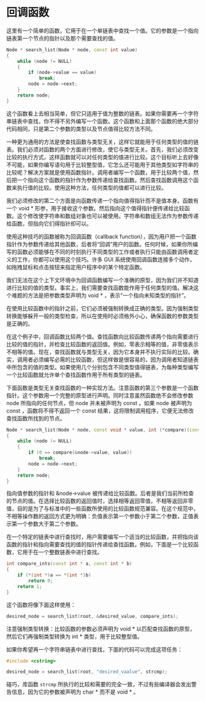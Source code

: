 # 回调函数

这里有一个简单的函数，它用于在一个单链表中查找一个值。它的参数是一个指向链表第一个节点的指针以及那个需要查找的值。

```c++
Node * search_list(Node * node, const int value)
{
    while (node != NULL)
    {
        if (node->value == value)
            break;
        node = node->next;
    }
    return node;
}
```

这个函数看上去相当简单，但它只适用于值为整数的链表。如果你需要再一个字符串链表中查找，你不得不另外编写一个函数。这个函数和上面那个函数的绝大部分代码相同，只是第二个参数的类型以及节点值得比较方法不同。

一种更为通用的方法是使查找函数与类型无关，这样它就能用于任何类型的值的链表。我们必须对函数的两个方面进行修改，使它与类型无关。首先，我们必须改变比较的执行方式，这样函数就可以对任何类型的值进行比较。这个目标听上去好像不可能，如果你编写语句用于比较整型值，它怎么还可能用于其他类型如字符串的比较呢？解决方案就是使用函数指针。调用者编写一个函数，用于比较两个值，然后把一个指向这个函数的指针作为参数传递给查找函数。然后查找函数调用这个函数来执行值的比较。使用这种方法，任何类型的值都可以进行比较。

我们必须修改的第二个方面是向函数传递一个指向值得指针而不是值本身。函数有一个 void * 形参，用于接收这个参数。然后指向这个值得指针便传递给比较函数。这个修改使字符串和数组对象也可以被使用。字符串和数组无法作为参数传递给函数，但指向它们得指针却可以。

使用这种技巧的函数被称为回调函数（callback function），因为用户把一个函数指针作为参数传递给其他函数，后者将“回调”用户的函数。任何时候，如果你所编写的函数必须能够在不同的时刻执行不同类型的工作或者执行只能由函数调用者定义的工作，你都可以使用这个技巧。许多 GUI 系统使用回调函数连接多个动作，如拖拽鼠标和点击按钮来指定用户程序中的某个特定函数。

我们无法在这个上下文环境中为回调函数编写一个准确的原型，因为我们并不知道进行比较的值的类型。事实上，我们需要查找函数能作用于任何类型的值。解决这个难题的方法是把参数类型声明为 void * ，表示“一个指向未知类型的指针”。

在使用比较函数中的指针之前，它们必须被强制转换成正确的类型。因为强制类型转换能够躲开一般的类型检查，所以在使用时必须格外小心，确保函数的参数类型是正确的。

在这个例子中，回调函数比较两个值。查找函数向比较函数传递两个指向需要进行比较的值的指针，并检查比较函数的返回值。例如，零表示相等的值，非零值表示不相等的值。现在，查找函数就与类型无关，因为它本身并不执行实际的比较。确实，调用者必须编写必需的比较函数，但这样做是很容易的，因为调用者知道链表中所包含的值的类型。如果使用几个分别包含不同类型值得链表，为每种类型编写一个比较函数就允许单个查找函数作用于所有类型的链表。

下面函数是类型无关查找函数的一种实现方法。注意函数的第三个参数是一个函数指针。这个参数用一个完整的原型进行声明。同时注意虽然函数绝不会修改参数 node 所指向的任何节点，但 node 并未被声明为 const 。如果 node 被声明为 const ，函数将不得不返回一个 const 结果，这将限制调用程序，它便无法修改查找函数所找到的节点。

```c++
Node * search_list(Node * node, const void * value, int (*compare)(const void *, const void *))
{
    while (node != NULL)
    {
        if (0 == compare(&node->value, value))
            break;
        node = node->next;
    }
    return node;
}
```

指向值参数的指针和 &node->value 被传递给比较函数。后者是我们当前所检查的节点的值。在选择比较函数的返回值时，选择相等返回零值，不相等返回非零值，目的是为了与标准中的一些函数所使用的比较函数规范兼容。在这个规范中，不相等操作数的返回方式更为明确：负值表示第一个参数小于第二个参数，正值表示第一个参数大于第二个参数。

在一个特定的链表中进行查找时，用户需要编写一个适当的比较函数，并把指向该函数的指针和指向需要查找的值的指针传递给查找函数。例如，下面是一个比较函数，它用于在一个整数链表中进行查找。

```c++
int compare_ints(const int * a, const int * b)
{
    if (*(int *)a == *(int *)b)
        return 0;
    return 1;
}
```

这个函数将像下面这样使用：

```c++
desired_node = search_list(root, &desired_value, compare_ints);
```

注意强制类型转换：比较函数的参数必须声明为 void * 以匹配查找函数的原型，然后它们再强制类型转换为 int * 类型，用于比较整型值。

如果你希望再一个字符串链表中进行查找，下面的代码可以完成这项任务：

```c++
#include <cstring>

desired_node = search_list(root, "desired_vaalue", strcmp);
```

碰巧，库函数 `strcmp` 所执行的比较和需要的完全一致，不过有些编译器会发出警告信息，因为它的参数被声明为 char * 而不是 void * 。
